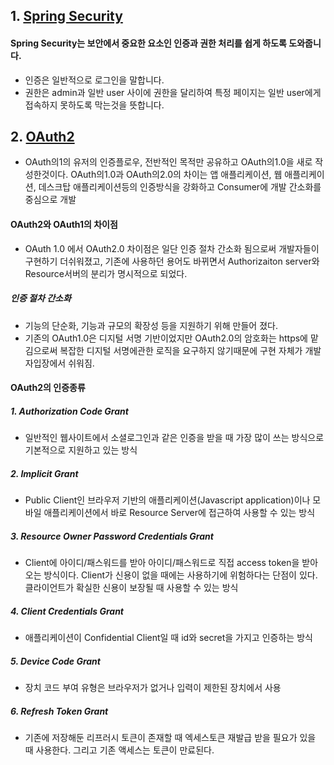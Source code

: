 ## 1. [Spring Security]()

#### Spring Security는 보안에서 중요한 요소인 인증과 권한 처리를 쉽게 하도록 도와줍니다.
- 인증은 일반적으로 로그인을 말합니다.
- 권한은 admin과 일반 user 사이에 권한을 달리하여 특정 페이지는 일반 user에게 접속하지 못하도록 막는것을 뜻합니다.

## 2. [OAuth2]()
- OAuth의1의 유저의 인증플로우, 전반적인 목적만 공유하고 OAuth의1.0을 새로 작성한것이다. OAuth의1.0과 OAuth의2.0의 차이는 앱 애플리케이션, 웹 애플리케이션, 데스크탑 애플리케이션등의 인증방식을 강화하고 Consumer에 개발 간소화를 중심으로 개발
#### OAuth2와 OAuth1의 차이점
- OAuth 1.0 에서 OAuth2.0 차이점은 일단 인증 절차 간소화 됨으로써 개발자들이 구현하기 더쉬워졌고, 기존에 사용하던 용어도 바뀌면서 Authorizaiton server와 Resource서버의 분리가 명시적으로 되었다.

##### 인증 절차 간소화

- 기능의 단순화, 기능과 규모의 확장성 등을 지원하기 위해 만들어 졌다.
- 기존의 OAuth1.0은 디지털 서명 기반이었지만 OAuth2.0의 암호화는 https에 맡김으로써 복잡한 디지털 서명에관한 로직을 요구하지 않기때문에 구현 자체가 개발자입장에서 쉬워짐.

#### OAuth2의 인증종류
##### 1. Authorization Code Grant
- 일반적인 웹사이트에서 소셜로그인과 같은 인증을 받을 때 가장 많이 쓰는 방식으로 기본적으로 지원하고 있는 방식
##### 2. Implicit Grant
- Public Client인 브라우저 기반의 애플리케이션(Javascript application)이나 모바일 애플리케이션에서 바로 Resource Server에 접근하여 사용할 수 있는 방식
##### 3. Resource Owner Password Credentials Grant
- Client에 아이디/패스워드를 받아 아이디/패스워드로 직접 access token을 받아오는 방식이다. Client가 신용이 없을 때에는 사용하기에 위험하다는 단점이 있다. 클라이언트가 확실한 신용이 보장될 때 사용할 수 있는 방식
##### 4. Client Credentials Grant
- 애플리케이션이 Confidential Client일 때 id와 secret을 가지고 인증하는 방식
##### 5. Device Code Grant
- 장치 코드 부여 유형은 브라우저가 없거나 입력이 제한된 장치에서 사용
##### 6. Refresh Token Grant
- 기존에 저장해둔 리프러시 토큰이 존재할 때 엑세스토큰 재발급 받을 필요가 있을 때 사용한다. 그리고 기존 액세스는 토큰이 만료된다.
